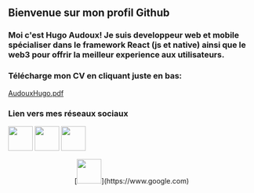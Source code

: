## Bienvenue sur mon profil Github
### Moi c'est Hugo Audoux! Je suis developpeur web et mobile spécialiser dans le framework React (js et native) ainsi que le web3 pour offrir la meilleur experience aux utilisateurs.

### Télécharge mon CV en cliquant juste en bas:
[AudouxHugo.pdf](https://github.com/AudouxH/AudouxH/files/10132826/AudouxHugo.pdf)

### Lien vers mes réseaux sociaux
[<img src="https://cdn-icons-png.flaticon.com/512/2504/2504923.png" width="50" height="50" />](https://www.google.com)
[<img src="https://cdn-icons-png.flaticon.com/512/2504/2504946.png" width="50" height="50" />](https://www.google.com)
[<img src="https://cdn-icons-png.flaticon.com/512/2504/2504965.png" width="50" height="50" />](https://www.google.com)

<span style="display:block;text-align:center">
[<img src="https://cdn-icons-png.flaticon.com/512/2504/2504965.png" width="50" height="50" />](https://www.google.com)
</span>
